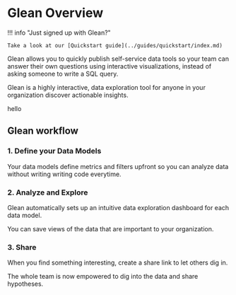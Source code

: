 # Glean Overview

!!! info "Just signed up with Glean?"

    Take a look at our [Quickstart guide](../guides/quickstart/index.md)

Glean allows you to quickly publish self-service data tools so your team can answer their own questions using interactive visualizations, instead of asking someone to write a SQL query.

Glean is a highly interactive, data exploration tool for anyone in your organization discover actionable insights.

<div>
<p>hello</p>
</div>

## Glean workflow

### 1.  Define your Data Models

Your data models define metrics and filters upfront so you can analyze data without writing writing code everytime.

### 2.  Analyze and Explore

Glean automatically sets up an intuitive data exploration dashboard for each data model.

You can save views of the data that are important to your organization.

### 3.  Share

When you find something interesting, create a share link to let others dig in.

The whole team is now empowered to dig into the data and share hypotheses.


